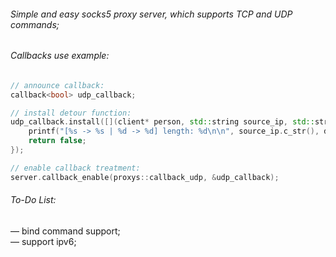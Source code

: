 ###### Simple and easy socks5 proxy server, which supports TCP and UDP commands; <br>

###### Callbacks use example:

```cpp
// announce callback:
callback<bool> udp_callback;

// install detour function:
udp_callback.install([](client* person, std::string source_ip, std::string dest_ip, unsigned short source_port, unsigned short dest_port, proxys::data* buf) -> bool {
    printf("[%s -> %s | %d -> %d] length: %d\n\n", source_ip.c_str(), dest_ip.c_str(), source_port, dest_port, buf->length);
    return false;
});

// enable callback treatment:
server.callback_enable(proxys::callback_udp, &udp_callback);
```

###### To-Do List:

 — bind command support; <br>
 — support ipv6; <br>
